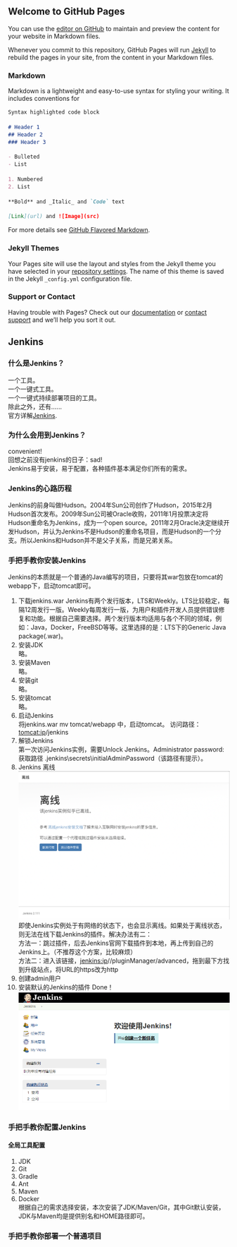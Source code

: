 ## Welcome to GitHub Pages

You can use the [editor on GitHub](https://github.com/green-hulk/green-hulk.github.io/edit/master/README.md) to maintain and preview the content for your website in Markdown files.

Whenever you commit to this repository, GitHub Pages will run [Jekyll](https://jekyllrb.com/) to rebuild the pages in your site, from the content in your Markdown files.

### Markdown

Markdown is a lightweight and easy-to-use syntax for styling your writing. It includes conventions for

```markdown
Syntax highlighted code block

# Header 1
## Header 2
### Header 3

- Bulleted
- List

1. Numbered
2. List

**Bold** and _Italic_ and `Code` text

[Link](url) and ![Image](src)
```

For more details see [GitHub Flavored Markdown](https://guides.github.com/features/mastering-markdown/).

### Jekyll Themes

Your Pages site will use the layout and styles from the Jekyll theme you have selected in your [repository settings](https://github.com/green-hulk/green-hulk.github.io/settings). The name of this theme is saved in the Jekyll `_config.yml` configuration file.

### Support or Contact

Having trouble with Pages? Check out our [documentation](https://help.github.com/categories/github-pages-basics/) or [contact support](https://github.com/contact) and we’ll help you sort it out.

## Jenkins
### 什么是Jenkins？
一个工具。</br>
一个一键式工具。</br>
一个一键式持续部署项目的工具。</br>
除此之外，还有......</br>
官方详解[Jenkins](https://jenkins.io/).

### 为什么会用到Jenkins？
convenient!</br>
回想之前没有jenkins的日子：sad!</br>
Jenkins易于安装，易于配置，各种插件基本满足你们所有的需求。

### Jenkins的心路历程
Jenkins的前身叫做Hudson。2004年Sun公司创作了Hudson，2015年2月Hudson首次发布。2009年Sun公司被Oracle收购，2011年1月投票决定将Hudson重命名为Jenkins，成为一个open source。2011年2月Oracle决定继续开发Hudson，并认为Jenkins不是Hudson的重命名项目，而是Hudson的一个分支。所以Jenkins和Hudson并不是父子关系，而是兄弟关系。

### 手把手教你安装Jenkins
Jenkins的本质就是一个普通的Java编写的项目，只要将其war包放在tomcat的webapp下，启动tomcat即可。
1. 下载jenkins.war
Jenkins有两个发行版本，LTS和Weekly。LTS比较稳定，每隔12周发行一版。Weekly每周发行一版，为用户和插件开发人员提供错误修复和功能。根据自己需要选择。两个发行版本均适用与各个不同的领域，例如：Java，Docker，FreeBSD等等。这里选择的是：LTS下的Generic Java package(.war)。
2. 安装JDK</br>
略。
3. 安装Maven</br>
略。
4. 安装git</br>
略。
5. 安装tomcat</br>
略。
6. 启动Jenkins</br>
将jenkins.war mv tomcat/webapp 中，启动tomcat。
访问路径：<tomcat:ip>/jenkins
7. 解锁Jenkins</br>
第一次访问Jenkins实例，需要Unlock Jenkins。Administrator password:获取路径 <home>\.jenkins\secrets\initialAdminPassword（该路径有提示）。
8. Jenkins 离线</br>
![mage-20180423170415](https://github.com/green-hulk/green-hulk.github.io/blob/master/%E5%B1%8F%E5%B9%95%E5%BF%AB%E7%85%A7%202018-03-15%20%E4%B8%8A%E5%8D%8810.33.59.png)</br>
即使Jenkins实例处于有网络的状态下，也会显示离线。如果处于离线状态，则无法在线下载Jenkins的插件。解决办法有二：</br>
方法一：跳过插件，后去Jenkins官网下载插件到本地，再上传到自己的Jenkins上。（不推荐这个方案，比较麻烦）</br>
方法二：进入该链接，<jenkins:ip>//pluginManager/advanced，拖到最下方找到升级站点，将URL的https改为http
9. 创建admin用户
10. 安装默认的Jenkins的插件
Done！
![jenkins](https://github.com/green-hulk/green-hulk.github.io/blob/master/jenkins02.png)</br>

### 手把手教你配置Jenkins
#### 全局工具配置
1. JDK
2. Git
3. Gradle
4. Ant
5. Maven
6. Docker</br>
根据自己的需求选择安装，本次安装了JDK/Maven/Git，其中Git默认安装，JDK与Maven均是提供别名和HOME路径即可。

### 手把手教你部署一个普通项目





